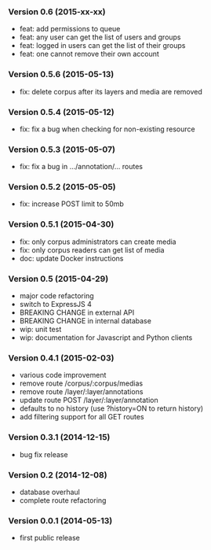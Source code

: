 ### Version 0.6 (2015-xx-xx)

  - feat: add permissions to queue
  - feat: any user can get the list of users and groups
  - feat: logged in users can get the list of their groups
  - feat: one cannot remove their own account

### Version 0.5.6 (2015-05-13)

  - fix: delete corpus after its layers and media are removed

### Version 0.5.4 (2015-05-12)

  - fix: fix a bug when checking for non-existing resource

### Version 0.5.3 (2015-05-07)

  - fix: fix a bug in .../annotation/... routes

### Version 0.5.2 (2015-05-05)

  - fix: increase POST limit to 50mb

### Version 0.5.1 (2015-04-30)

  - fix: only corpus administrators can create media
  - fix: only corpus readers can get list of media
  - doc: update Docker instructions

### Version 0.5 (2015-04-29)

  - major code refactoring
  - switch to ExpressJS 4
  - BREAKING CHANGE in external API
  - BREAKING CHANGE in internal database
  - wip: unit test
  - wip: documentation for Javascript and Python clients 

### Version 0.4.1 (2015-02-03)

  - various code improvement
  - remove route /corpus/:corpus/medias
  - remove route /layer/:layer/annotations
  - update route POST /layer/:layer/annotation
  - defaults to no history (use ?history=ON to return history)
  - add filtering support for all GET routes

### Version 0.3.1 (2014-12-15)

  - bug fix release

### Version 0.2 (2014-12-08)

  - database overhaul
  - complete route refactoring

### Version 0.0.1 (2014-05-13)
  
  - first public release

